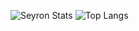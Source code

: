 ![Seyron Stats](https://github-readme-stats.vercel.app/api?username=seyronh&show_icons=true&theme=transparent)
![Top Langs](https://github-readme-stats.vercel.app/api/top-langs/?username=seyronh&layout=donut-vertical)

